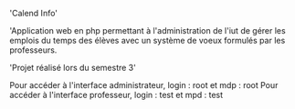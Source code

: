 'Calend Info'

'Application web en php permettant à l'administration de l'iut de gérer les emplois du temps des élèves avec un système de voeux formulés par les professeurs. 

'Projet réalisé lors du semestre 3'

Pour accéder à l'interface administrateur, login : root et mdp : root
Pour accéder à l'interface professeur, login : test et mpd : test
